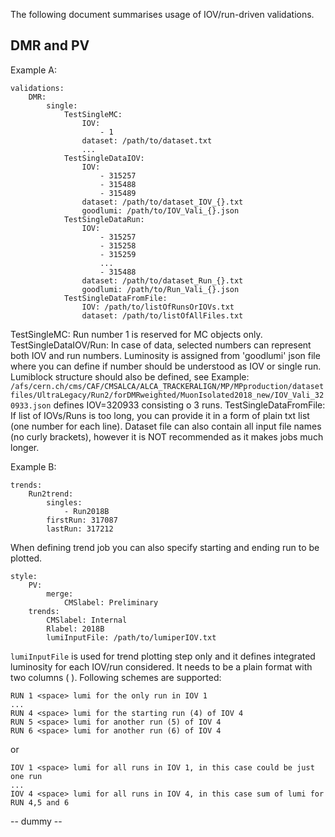 The following document summarises usage of IOV/run-driven validations.

## DMR and PV

Example A:
```
validations:
    DMR:
        single:
            TestSingleMC:
                IOV:
                    - 1
                dataset: /path/to/dataset.txt
                ...
            TestSingleDataIOV:
                IOV:
                    - 315257
                    - 315488
                    - 315489
                dataset: /path/to/dataset_IOV_{}.txt
                goodlumi: /path/to/IOV_Vali_{}.json
            TestSingleDataRun:
                IOV:
                    - 315257
                    - 315258
                    - 315259
                    ...
                    - 315488
                dataset: /path/to/dataset_Run_{}.txt
                goodlumi: /path/to/Run_Vali_{}.json 
            TestSingleDataFromFile:
                IOV: /path/to/listOfRunsOrIOVs.txt
                dataset: /path/to/listOfAllFiles.txt
```
TestSingleMC: Run number 1 is reserved for MC objects only.
TestSingleDataIOV/Run: In case of data, selected numbers can represent both IOV and run numbers. Luminosity is assigned from 'goodlumi' json file where you can define if number should be understood as IOV or single run. Lumiblock structure should also be defined, see Example: `/afs/cern.ch/cms/CAF/CMSALCA/ALCA_TRACKERALIGN/MP/MPproduction/datasetfiles/UltraLegacy/Run2/forDMRweighted/MuonIsolated2018_new/IOV_Vali_320933.json` defines IOV=320933 consisting o 3 runs.
TestSingleDataFromFile: If list of IOVs/Runs is too long, you can provide it in a form of plain txt list (one number for each line). Dataset file can also contain all input file names (no curly brackets), however it is NOT recommended as it makes jobs much longer.

Example B:
```
trends:
    Run2trend:
        singles:
            - Run2018B
        firstRun: 317087
        lastRun: 317212
```
When defining trend job you can also specify starting and ending run to be plotted. 

```
style:
    PV:
        merge:
            CMSlabel: Preliminary
    trends:
        CMSlabel: Internal
        Rlabel: 2018B
        lumiInputFile: /path/to/lumiperIOV.txt
```
`lumiInputFile` is used for trend plotting step only and it defines integrated luminosity for each IOV/run considered. It needs to be a plain format with two columns (<run> <lumi>). Following schemes are supported:

```
RUN 1 <space> lumi for the only run in IOV 1
...
RUN 4 <space> lumi for the starting run (4) of IOV 4
RUN 5 <space> lumi for another run (5) of IOV 4
RUN 6 <space> lumi for another run (6) of IOV 4
```

or

```
IOV 1 <space> lumi for all runs in IOV 1, in this case could be just one run
...
IOV 4 <space> lumi for all runs in IOV 4, in this case sum of lumi for RUN 4,5 and 6
```
-- dummy --
